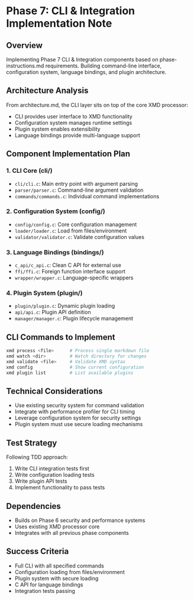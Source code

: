 # Phase 7: CLI & Integration Implementation Note

## Overview
Implementing Phase 7 CLI & Integration components based on phase-instructions.md requirements.
Building command-line interface, configuration system, language bindings, and plugin architecture.

## Architecture Analysis
From architecture.md, the CLI layer sits on top of the core XMD processor:
- CLI provides user interface to XMD functionality
- Configuration system manages runtime settings
- Plugin system enables extensibility
- Language bindings provide multi-language support

## Component Implementation Plan

### 1. CLI Core (cli/)
- `cli/cli.c`: Main entry point with argument parsing
- `parser/parser.c`: Command-line argument validation
- `commands/commands.c`: Individual command implementations

### 2. Configuration System (config/)
- `config/config.c`: Core configuration management
- `loader/loader.c`: Load from files/environment
- `validator/validator.c`: Validate configuration values

### 3. Language Bindings (bindings/)
- `c_api/c_api.c`: Clean C API for external use
- `ffi/ffi.c`: Foreign function interface support
- `wrapper/wrapper.c`: Language-specific wrappers

### 4. Plugin System (plugin/)
- `plugin/plugin.c`: Dynamic plugin loading
- `api/api.c`: Plugin API definition
- `manager/manager.c`: Plugin lifecycle management

## CLI Commands to Implement
```bash
xmd process <file>      # Process single markdown file
xmd watch <dir>         # Watch directory for changes
xmd validate <file>     # Validate XMD syntax
xmd config              # Show current configuration
xmd plugin list         # List available plugins
```

## Technical Considerations
- Use existing security system for command validation
- Integrate with performance profiler for CLI timing
- Leverage configuration system for security settings
- Plugin system must use secure loading mechanisms

## Test Strategy
Following TDD approach:
1. Write CLI integration tests first
2. Write configuration loading tests
3. Write plugin API tests
4. Implement functionality to pass tests

## Dependencies
- Builds on Phase 6 security and performance systems
- Uses existing XMD processor core
- Integrates with all previous phase components

## Success Criteria
- Full CLI with all specified commands
- Configuration loading from files/environment
- Plugin system with secure loading
- C API for language bindings
- Integration tests passing